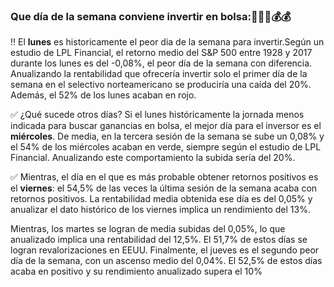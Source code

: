 ### Que día de la semana conviene invertir en bolsa::rocket::rocket::rocket::moneybag::moneybag:


:bangbang:
El **lunes** es historicamente el peor dia de la semana para invertir.Según un estudio de LPL Financial, el retorno medio del S&P 500 entre 1928 y 2017 durante los lunes es del -0,08%, el peor día de la semana con diferencia. Anualizando la rentabilidad que ofrecería invertir solo el primer día de la semana en el selectivo norteamericano se produciría una caída del 20%. Además, el 52% de los lunes acaban en rojo. 

:white_check_mark:
¿Qué sucede otros días?
Si el lunes históricamente la jornada menos indicada para buscar ganancias en bolsa, el mejor día para el inversor es el **miércoles**. De media, en la tercera sesión de la semana se sube un 0,08% y el 54% de los miércoles acaban en verde, siempre según el estudio de LPL Financial. Anualizando este comportamiento la subida sería del 20%.

:white_check_mark:
Mientras, el día en el que es más probable obtener retornos positivos es el **viernes**: el 54,5% de las veces la última sesión de la semana acaba con retornos positivos. La rentabilidad media obtenida ese día es del 0,05% y anualizar el dato histórico de los viernes implica un rendimiento del 13%.

Mientras, los martes se logran de media subidas del 0,05%, lo que anualizado implica una rentabilidad del 12,5%. El 51,7% de estos días se logran revalorizaciones en EEUU. Finalmente, el jueves es el segundo peor día de la semana, con un ascenso medio del 0,04%. El 52,5% de estos días acaba en positivo y su rendimiento anualizado supera el 10%
